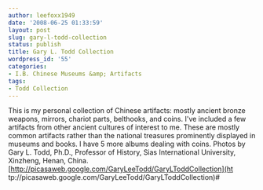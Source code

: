 ```yaml
---
author: leefoxx1949
date: '2008-06-25 01:33:59'
layout: post
slug: gary-l-todd-collection
status: publish
title: Gary L. Todd Collection
wordpress_id: '55'
categories:
- I.B. Chinese Museums &amp; Artifacts
tags:
- Todd Collection
---
```


This is my personal collection of Chinese artifacts: mostly ancient bronze
weapons, mirrors, chariot parts, belthooks, and coins. I've included a few
artifacts from other ancient cultures of interest to me. These are mostly
common artifacts rather than the national treasures prominently displayed in
museums and books. I have 5 more albums dealing with coins. Photos by Gary L.
Todd, Ph.D., Professor of History, Sias International University, Xinzheng,
Henan, China. [http://picasaweb.google.com/GaryLeeTodd/GaryLToddCollection](ht
tp://picasaweb.google.com/GaryLeeTodd/GaryLToddCollection)#

